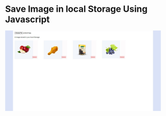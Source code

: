 # Save Image in local Storage Using Javascript

<img src="https://raw.githubusercontent.com/vssonusaini/save-image-in-local-storage-using-javascript/main/save-image-to-local-storage-javascript_SharedScreenshot.jpg" />
